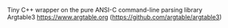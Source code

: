 Tiny C++ wrapper on the pure ANSI-C command-line parsing library Argtable3
https://www.argtable.org (https://github.com/argtable/argtable3)

